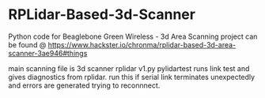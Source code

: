 # RPLidar-Based-3d-Scanner
Python code for Beaglebone Green Wireless - 3d Area Scanning
project can be found @ https://www.hackster.io/chronma/rplidar-based-3d-area-scanner-3ae946#things

main scanning file is 3d scanner rplidar v1.py
pylidartest runs link test and gives diagnostics from rplidar. run this if serial link terminates unexpectedly and errors are generated trying to reconnnect.
